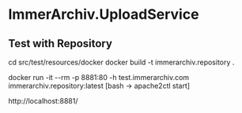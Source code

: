 # ImmerArchiv.UploadService



## Test with Repository

cd src/test/resources/docker
docker build -t immerarchiv.repository .

docker run -it --rm -p 8881:80 -h test.immerarchiv.com immerarchiv.repository:latest [bash -> apache2ctl start]

http://localhost:8881/